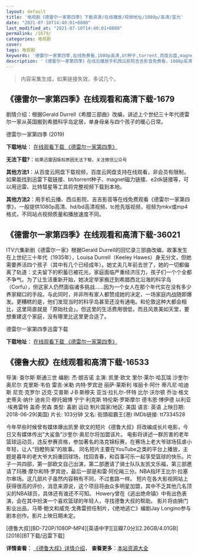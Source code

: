 ```yaml
---
layout: default
title: '电视剧《德雷尔一家第四季》下载资源/在线播放/视频地址/1080p/高清/蓝光'
date: "2021-07-10T14:40:01+0800"
last_modified_at: "2021-07-10T14:40:01+0800"
permalink: /1679/
categories: 电视剧
cover:
tags: 电视剧
keywords: '德雷尔一家第四季,在线免费看,1080p高清,bt种子,torrent,百度云盘,magnet,磁力链,迅雷下载资源'
description: '《德雷尔一家第四季》在线云播放手机西瓜影院吉吉影音免费看，1080p高清bd/hd未删减完整版和tc抢先枪版，mkv/mp4格式，附带bt/torrent种子、magnet/磁力链、百度云盘、网盘资源迅雷下载链接'
---
```


>内容采集生成，如果链接失效，多试几个。


## 《德雷尔一家第四季》在线观看和高清下载-1679

剧情介绍：根据Gerald Durrell《希腊三部曲》改编，讲述上个世纪三十年代德雷尔一家从英国搬到希腊科孚岛定居，单身母亲与四个孩子的暖心日常。


德雷尔一家第四季 (2019)

**下载地址**： [在线观看下载 《德雷尔一家第四季》](https://www.btbtdy.me/btdy/dy15166.html) 


**无法下载?**：`如果迅雷因版权原因无法下载，关注微信公众号 `

**其他方法1**：从百度云网盘下载视频，百度云网盘支持在线观看，非会员有限制，如果能找到迅雷下载链接、bt/torrent种子、magnet磁力链接、e2dk链接等，可以用迅雷、比特彗星等工具将完整视频下载到本地。

**其他方法2**：用手机云播、西瓜影院、吉吉影音等在线免费观看《德雷尔一家第四季》，一般提供1080p高清、hd/bd高清视频、tc抢先版视频，视频为mkv或mp4格式，不同站点视频质量和播放速度不同。


## 《德雷尔一家第四季》在线观看和高清下载-36021

ITV六集新剧《德雷尔一家》根据Gerald Durrell的回忆录三部曲改编，故事发生在上世纪三十年代（1935年），Louisa Durrell（Keeley Hawes）身无分文，但她需要养活四个孩子（其中有几个已经成年）。她丈夫几年前去世了，她的一切都偏离了轨道：丈夫留下的积蓄已被花光，家庭面临严重经济压力，孩子们一个个全都不争气。为了让生活重新开始，她决定举家搬迁到希腊西北沿海的科孚岛（Corfu），但这家人仍然面临诸多挑战……因为一个女人在那个年代实在没有多少养家糊口的手段。与此同时，并非所有家人都赞成她的决定，一场家庭内战随即爆发。更糟糕的是，他们发现当时的科孚岛甚至还没有通电。和伦敦这种大都会相比，这里简直就是「原始社会」。但这里的生活费用很低，而且风景美如天堂，要想重建这个家庭，没有哪里比这里更合适了。


德雷尔一家第四季迅雷下载

**下载地址**： [在线观看下载 《德雷尔一家第四季》](https://www.993dy.com//vod-detail-id-35429.html) 


## 《德鲁大叔》在线观看和高清下载-16533

导演: 查尔斯·斯通三世 编剧: 杰·朗吉诺 主演: 凯里·欧文 里尔·莱尔·哈瓦瑞 沙奎尔·奥尼尔 克里斯·韦伯 雷吉·米勒 内特·罗宾逊 丽萨·莱斯利 埃丽卡·阿什 蒂凡尼·哈迪斯 尼克·克罗尔 迈克·艾普斯 J·B·斯穆夫 亚当·拉扎尔-怀特 比尔·沃尔顿 乔治·格文 史蒂夫·纳什 迪肯贝·穆托姆博 宁宁·利克斯 特伦斯·罗斯摩尔 德韦恩·博伊德 以利亚·埃弗雷特 盖奇·劳森 类型: 喜剧 运动 制片国家/地区: 美国 语言: 英语 上映日期: 2018-06-29(美国) 片长: 103分钟 又名: 街頭祖霸王(港) IMDb链接: tt7334528

今年早些时候曾有媒体爆出凯里·欧文的短片《德鲁大叔》将改编成长片电影，今日又有媒体传出”大鲨鱼”沙奎尔·奥尼尔将加盟该片。 电影将讲述一群厉害的老年篮球运动员，违反参赛资格，参加著名的洛克锦标赛，在赛场上老大爷球场狂虐小年轻，让人“目瞪狗呆”的故事。 同名短片主要在YouTube之类的平台上播放，主题是暮年的老大爷大妈重回球场，找回青春，和百事可乐一起享受篮球的快乐。片子一共四部，第一部欧文自己出演，第二部邀请了骑士队队友凯文乐福，第三部邀请了玛雅·摩尔和特·罗宾逊，最后一部是和雷·阿伦飚三分。NBA指环王比尔·拉塞尔串场。这几部片子虽然内容稍有不同，不过套路一样。 短片在各大影视网站上获得很高的评价，消息来源说，这个项目将由众多明星加盟，其中不乏其他几名顶尖的NBA球员，具体还有谁还不可知。 Howery曾在《逃出绝命镇》中有出色表演，会在其中扮演一个喜欢篮球的年轻人，寻找德鲁大叔的帮助。 影片将由狮门影业出品，马蒂·鲍文和威克·戈弗雷担任制片，《绝地逃亡》编剧Jay Longino参与剧本创作。影片上映日期未定。


[德鲁大叔][BD-720P/1080P-MP4][英语中字][豆瓣7.0分][2.26GB/4.01GB][2018][BT下载/迅雷下载]

**详情查看**： [《德鲁大叔》详情介绍](/movie/16533/)， **查看更多**：[本站资源大全](/movie/t/all/)

